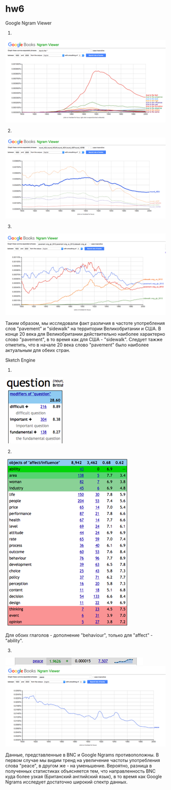 # hw6

Google Ngram Viewer

1)

![](https://github.com/albinaprikhodina/hw6/blob/master/Снимок%20экрана%202018-04-09%20в%200.55.58.png)

2)

![](https://github.com/albinaprikhodina/hw6/blob/master/Снимок%20экрана%202018-04-09%20в%2010.49.46.png)

3)

![](https://github.com/albinaprikhodina/hw6/blob/master/Снимок%20экрана%202018-04-09%20в%2011.07.20.png)

 Таким образом, мы исследовали факт различия в частоте употребления слов "pavement" и "sidewalk" на территории Великобритании и США. В конце 20 века для Великобритании действительно наиболее характерно слово "pavement", в то время как для США - "sidewalk". Следует тажже отметить, что в начале 20 века слово "pavement" было наиболее актуальным для обеих стран. 


Sketch Engine

1)

![](https://github.com/albinaprikhodina/hw6/blob/master/Снимок%20экрана%202018-04-09%20в%2011.34.35.png)

2) 

![](https://github.com/albinaprikhodina/hw6/blob/master/Снимок%20экрана%202018-04-09%20в%2011.40.33.png)

Для обоих глаголов - дополнение "behaviour", только для "affect" - "ability". 

3) 

![](https://github.com/albinaprikhodina/hw6/blob/master/Снимок%20экрана%202018-04-09%20в%2011.54.43.png) 
![](https://github.com/albinaprikhodina/hw6/blob/master/Снимок%20экрана%202018-04-09%20в%2011.55.11.png)
 
Данные, представленные в BNC и Google Ngrams противоположны. В первом случае мы видим тренд на увеличение частоты употребления слова "peace", в другом же - на уменьшение. Вероятно, разница в полученных статистиках объясняется тем, что направленность BNC  куда более узкая (Британский английский язык), в то время как Google Ngrams исследует достаточно широкий спектр данных. 

